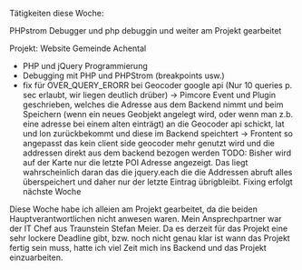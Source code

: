 Tätigkeiten diese Woche:

PHPstrom Debugger und php debuggin und weiter am Projekt gearbeitet

Projekt: Website Gemeinde Achental
  - PHP und jQuery Programmierung
  - Debugging mit PHP und PHPStrom (breakpoints usw.)
  - fix für OVER_QUERY_ERORR bei Geocoder google api (Nur 10 queries p. sec erlaubt, wir liegen deutlich drüber)
      -> Pimcore Event und Plugin geschrieben, welches die Adresse aus dem Backend nimmt und beim Speichern (wenn ein neues Geobjekt angelegt wird, oder wenn man z.b. eine adresse bei einem alten einträgt) an die Geocoder api schickt, lat und lon zurückbekommt und diese im Backend speichtert
      -> Frontent so angepasst das kein client side geocoder mehr genutzt wird und die addressen direkt aus dem backend bezogen werden
      TODO: Bisher wird auf der Karte nur die letzte POI Adresse angezeigt. Das liegt wahrscheinlich daran das die jquery.each die        die Addressen abruft alles überspeichert und daher nur der letzte Eintrag übrigbleibt. Fixing erfolgt nächste Woche

Diese Woche habe ich alleien am Projekt gearbeitet, da die beiden Hauptverantwortlichen nicht anwesen waren. Mein Ansprechpartner war der IT Chef aus Traunstein Stefan Meier. Da es derzeit für das Projekt eine sehr lockere Deadline gibt, bzw. noch nicht genau klar ist wann das Projekt fertig sein muss, hatte ich viel Zeit mich ins Backend und das Projekt einzuarbeiten.
